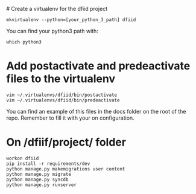 # Create a virtualenv for the dfiid project
```
mkvirtualenv --python=[your_python_3_path] dfiid
```

You can find your python3 path with:

```
which python3
```

# Add postactivate and predeactivate files to the virtualenv 
```
vim ~/.virtualenvs/dfiid/bin/postactivate
vim ~/.virtualenvs/dfiid/bin/predeactivate
```

You can find an example of this files in the docs folder on the root of the repo.
Remember to fill it with your on configuration.

# On /dfiif/project/ folder
```
workon dfiid
pip install -r requirements/dev
python manage.py makemigrations user content
python manage.py migrate
python manage.py syncdb
python manage.py runserver
```